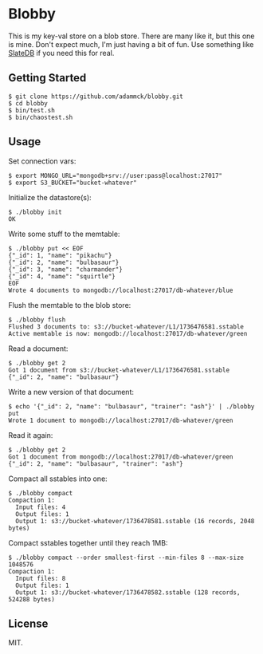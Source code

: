 # Blobby

This is my key-val store on a blob store. There are many like it, but this one
is mine. Don't expect much, I'm just having a bit of fun. Use something like
[SlateDB][] if you need this for real.

## Getting Started

```console
$ git clone https://github.com/adammck/blobby.git
$ cd blobby
$ bin/test.sh
$ bin/chaostest.sh
```

## Usage

Set connection vars:

```console
$ export MONGO_URL="mongodb+srv://user:pass@localhost:27017"
$ export S3_BUCKET="bucket-whatever"
```

Initialize the datastore(s):

```console
$ ./blobby init
OK
```

Write some stuff to the memtable:

```console
$ ./blobby put << EOF
{"_id": 1, "name": "pikachu"}
{"_id": 2, "name": "bulbasaur"}
{"_id": 3, "name": "charmander"}
{"_id": 4, "name": "squirtle"}
EOF
Wrote 4 documents to mongodb://localhost:27017/db-whatever/blue
```

Flush the memtable to the blob store:

```console
$ ./blobby flush
Flushed 3 documents to: s3://bucket-whatever/L1/1736476581.sstable
Active memtable is now: mongodb://localhost:27017/db-whatever/green
```

Read a document:

```console
$ ./blobby get 2
Got 1 document from s3://bucket-whatever/L1/1736476581.sstable
{"_id": 2, "name": "bulbasaur"}
```

Write a new version of that document:

```console
$ echo '{"_id": 2, "name": "bulbasaur", "trainer": "ash"}' | ./blobby put
Wrote 1 document to mongodb://localhost:27017/db-whatever/green
```

Read it again:

```console
$ ./blobby get 2
Got 1 document from mongodb://localhost:27017/db-whatever/green
{"_id": 2, "name": "bulbasaur", "trainer": "ash"}
```

Compact all sstables into one:

```console
$ ./blobby compact
Compaction 1:
  Input files: 4
  Output files: 1
  Output 1: s3://bucket-whatever/1736478581.sstable (16 records, 2048 bytes)
```

Compact sstables together until they reach 1MB:

```console
$ ./blobby compact --order smallest-first --min-files 8 --max-size 1048576
Compaction 1:
  Input files: 8
  Output files: 1
  Output 1: s3://bucket-whatever/1736478582.sstable (128 records, 524288 bytes)
```

## License

MIT.

[SlateDB]: https://github.com/slatedb/slatedb
